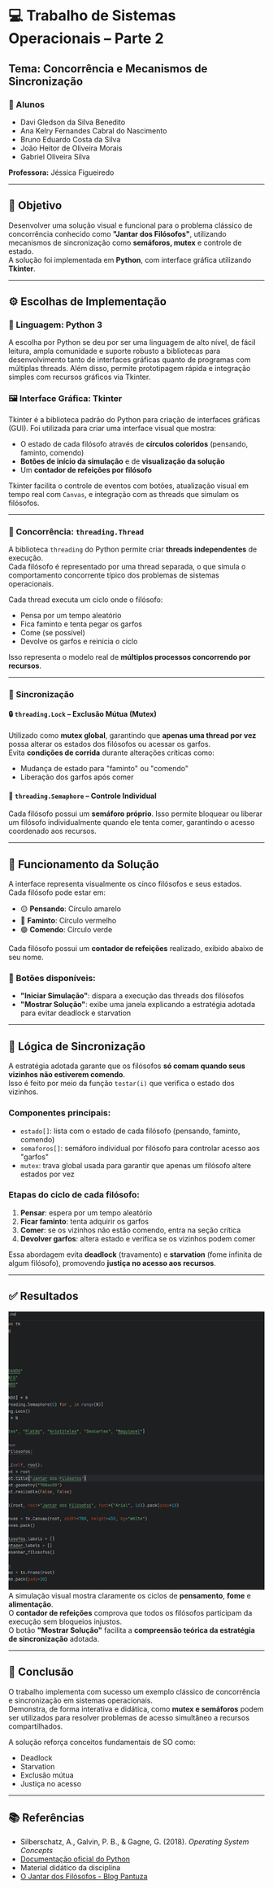 # 💻 Trabalho de Sistemas Operacionais – Parte 2  
## Tema: Concorrência e Mecanismos de Sincronização  

### 👥 Alunos
- Davi Gledson da Silva Benedito  
- Ana Kelry Fernandes Cabral do Nascimento  
- Bruno Eduardo Costa da Silva  
- João Heitor de Oliveira Morais  
- Gabriel Oliveira Silva  

**Professora:** Jéssica Figueiredo  

---

## 🎯 Objetivo  
Desenvolver uma solução visual e funcional para o problema clássico de concorrência conhecido como **"Jantar dos Filósofos"**, utilizando mecanismos de sincronização como **semáforos, mutex** e controle de estado.  
A solução foi implementada em **Python**, com interface gráfica utilizando **Tkinter**.

---

## ⚙️ Escolhas de Implementação  

### 📌 Linguagem: Python 3  
A escolha por Python se deu por ser uma linguagem de alto nível, de fácil leitura, ampla comunidade e suporte robusto a bibliotecas para desenvolvimento tanto de interfaces gráficas quanto de programas com múltiplas threads. Além disso, permite prototipagem rápida e integração simples com recursos gráficos via Tkinter.

### 🖼️ Interface Gráfica: Tkinter  
Tkinter é a biblioteca padrão do Python para criação de interfaces gráficas (GUI). Foi utilizada para criar uma interface visual que mostra:
- O estado de cada filósofo através de **círculos coloridos** (pensando, faminto, comendo)
- **Botões de início da simulação** e de **visualização da solução**
- Um **contador de refeições por filósofo**

Tkinter facilita o controle de eventos com botões, atualização visual em tempo real com `Canvas`, e integração com as threads que simulam os filósofos.

---

### 🧵 Concorrência: `threading.Thread`  
A biblioteca `threading` do Python permite criar **threads independentes** de execução.  
Cada filósofo é representado por uma thread separada, o que simula o comportamento concorrente típico dos problemas de sistemas operacionais.

Cada thread executa um ciclo onde o filósofo:
- Pensa por um tempo aleatório
- Fica faminto e tenta pegar os garfos
- Come (se possível)
- Devolve os garfos e reinicia o ciclo

Isso representa o modelo real de **múltiplos processos concorrendo por recursos**.

---

### 🔐 Sincronização

#### 🔒 `threading.Lock` – Exclusão Mútua (Mutex)  
Utilizado como **mutex global**, garantindo que **apenas uma thread por vez** possa alterar os estados dos filósofos ou acessar os garfos.  
Evita **condições de corrida** durante alterações críticas como:
- Mudança de estado para "faminto" ou "comendo"
- Liberação dos garfos após comer

#### 🚦 `threading.Semaphore` – Controle Individual  
Cada filósofo possui um **semáforo próprio**. Isso permite bloquear ou liberar um filósofo individualmente quando ele tenta comer, garantindo o acesso coordenado aos recursos.

---

## 🧠 Funcionamento da Solução

A interface representa visualmente os cinco filósofos e seus estados.  
Cada filósofo pode estar em:

- 🟡 **Pensando**: Círculo amarelo  
- 🔴 **Faminto**: Círculo vermelho  
- 🟢 **Comendo**: Círculo verde  

Cada filósofo possui um **contador de refeições** realizado, exibido abaixo de seu nome.

### 🔘 Botões disponíveis:
- **"Iniciar Simulação"**: dispara a execução das threads dos filósofos  
- **"Mostrar Solução"**: exibe uma janela explicando a estratégia adotada para evitar deadlock e starvation

---

## 🔄 Lógica de Sincronização

A estratégia adotada garante que os filósofos **só comam quando seus vizinhos não estiverem comendo**.  
Isso é feito por meio da função `testar(i)` que verifica o estado dos vizinhos.

### Componentes principais:
- `estado[]`: lista com o estado de cada filósofo (pensando, faminto, comendo)  
- `semaforos[]`: semáforo individual por filósofo para controlar acesso aos "garfos"  
- `mutex`: trava global usada para garantir que apenas um filósofo altere estados por vez

### Etapas do ciclo de cada filósofo:
1. **Pensar**: espera por um tempo aleatório  
2. **Ficar faminto**: tenta adquirir os garfos  
3. **Comer**: se os vizinhos não estão comendo, entra na seção crítica  
4. **Devolver garfos**: altera estado e verifica se os vizinhos podem comer

Essa abordagem evita **deadlock** (travamento) e **starvation** (fome infinita de algum filósofo), promovendo **justiça no acesso aos recursos**.

---

## ✅ Resultados  
![jessica.gif](jessica.gif)
A simulação visual mostra claramente os ciclos de **pensamento**, **fome** e **alimentação**.  
O **contador de refeições** comprova que todos os filósofos participam da execução sem bloqueios injustos.  
O botão **"Mostrar Solução"** facilita a **compreensão teórica da estratégia de sincronização** adotada.

---

## 🧾 Conclusão  

O trabalho implementa com sucesso um exemplo clássico de concorrência e sincronização em sistemas operacionais.  
Demonstra, de forma interativa e didática, como **mutex e semáforos** podem ser utilizados para resolver problemas de acesso simultâneo a recursos compartilhados.

A solução reforça conceitos fundamentais de SO como:
- Deadlock  
- Starvation  
- Exclusão mútua  
- Justiça no acesso  

---

## 📚 Referências  

- Silberschatz, A., Galvin, P. B., & Gagne, G. (2018). *Operating System Concepts*  
- [Documentação oficial do Python](https://docs.python.org/3/)  
- Material didático da disciplina  
- [O Jantar dos Filósofos - Blog Pantuza](https://blog.pantuza.com/artigos/o-jantar-dos-filosofos-problema-de-sincronizacao-em-sistemas-operacionais)
